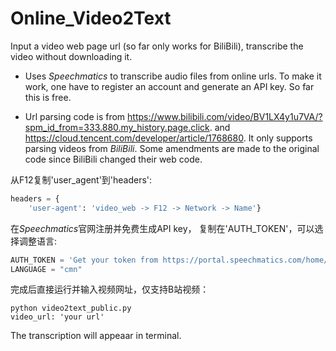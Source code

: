 # Online_Video2Text
Input a video web page url (so far only works for BiliBili), transcribe the video without downloading it.

* Uses *Speechmatics* to transcribe audio files from online urls. To make it work, one have to register an account and generate an API key. So far this is free. 

* Url parsing code is from https://www.bilibili.com/video/BV1LX4y1u7VA/?spm_id_from=333.880.my_history.page.click. and https://cloud.tencent.com/developer/article/1768680.
It only supports parsing videos from *BiliBili*. Some amendments are made to the original code since BiliBili changed their web code. 

从F12复制'user_agent'到'headers':
```python
headers = {
    'user-agent': 'video_web -> F12 -> Network -> Name'}
```

在*Speechmatics*官网注册并免费生成API key， 复制在'AUTH_TOKEN'，可以选择调整语言:
```python
AUTH_TOKEN = 'Get your token from https://portal.speechmatics.com/home/'
LANGUAGE = "cmn"
```

完成后直接运行并输入视频网址，仅支持B站视频：
```
python video2text_public.py
video_url: 'your url'
```

The transcription will appeaar in terminal.
